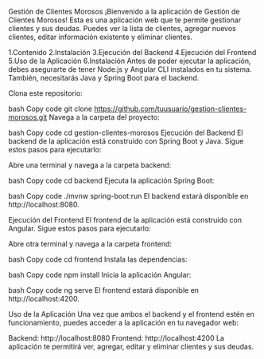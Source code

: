 Gestión de Clientes Morosos
¡Bienvenido a la aplicación de Gestión de Clientes Morosos! Esta es una aplicación web que te permite gestionar clientes y sus deudas. Puedes ver la lista de clientes, agregar nuevos clientes, editar información existente y eliminar clientes.

1.Contenido
2.Instalación
3.Ejecución del Backend
4.Ejecución del Frontend
5.Uso de la Aplicación
6.Instalación
Antes de poder ejecutar la aplicación, debes asegurarte de tener Node.js y Angular CLI instalados en tu sistema. También, necesitarás Java y Spring Boot para el backend.

Clona este repositorio:

bash
Copy code
git clone https://github.com/tuusuario/gestion-clientes-morosos.git
Navega a la carpeta del proyecto:

bash
Copy code
cd gestion-clientes-morosos
Ejecución del Backend
El backend de la aplicación está construido con Spring Boot y Java. Sigue estos pasos para ejecutarlo:

Abre una terminal y navega a la carpeta backend:

bash
Copy code
cd backend
Ejecuta la aplicación Spring Boot:

bash
Copy code
./mvnw spring-boot:run
El backend estará disponible en http://localhost:8080.

Ejecución del Frontend
El frontend de la aplicación está construido con Angular. Sigue estos pasos para ejecutarlo:

Abre otra terminal y navega a la carpeta frontend:

bash
Copy code
cd frontend
Instala las dependencias:

bash
Copy code
npm install
Inicia la aplicación Angular:

bash
Copy code
ng serve
El frontend estará disponible en http://localhost:4200.

Uso de la Aplicación
Una vez que ambos el backend y el frontend estén en funcionamiento, puedes acceder a la aplicación en tu navegador web:

Backend: http://localhost:8080
Frontend: http://localhost:4200
La aplicación te permitirá ver, agregar, editar y eliminar clientes y sus deudas.
